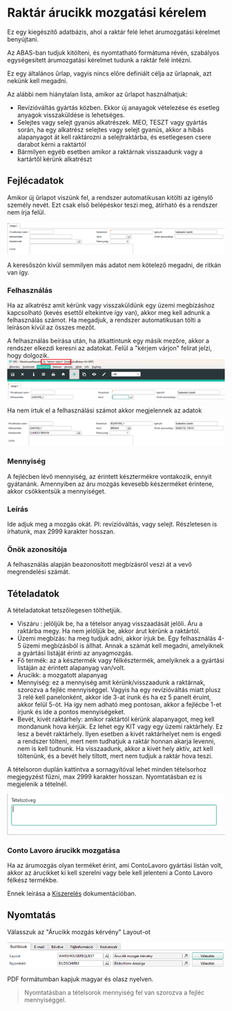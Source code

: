 # Raktár árucikk mozgatási kérelem

Ez egy kiegészítő adatbázis, ahol a raktár felé lehet árumozgatási kérelmet benyújtani.

Az ABAS-ban tudjuk kitölteni, és nyomtatható formátuma révén, szabályos egységesített árumozgatási kérelmet tudunk a raktár felé intézni.

Ez egy általános űrlap, vagyis nincs előre definiált célja az űrlapnak, azt nekünk kell megadni.

Az alábbi nem hiánytalan lista, amikor az űrlapot használhatjuk:

- Revízióváltás gyártás közben. Ekkor új anayagok vételezése és esetleg anyagok visszaküldése is lehetséges.
- Selejtes vagy selejt gyanús alkatrészek. MEO, TESZT vagy gyártás során, ha egy alkatrész selejtes vagy selejt gyanús, akkor a hibás alapanyagot át kell raktározni a selejtraktárba, és esetlegesen csere darabot kérni a raktártól
- Bármilyen egyéb esetben amikor a raktárnak visszaadunk vagy a kartártől kérünk alkatrészt

## Fejlécadatok

Amikor új űrlapot viszünk fel, a rendszer automatikusan kitölti az igénylő személy nevét. Ezt csak első belépéskor teszi meg, átírható és a rendszer nem írja felül.

![alt text](image-32.png)

A keresőszón kívül semmilyen más adatot nem kötelező megadni, de ritkán van így.

### Felhasználás

Ha az alkatrész amit kérünk vagy visszaküldünk egy üzemi megbízáshoz kapcsolható (kevés esettől eltekintve így van), akkor meg kell adnunk a felhasználás számot.
Ha megadjuk, a rendszer automatikusan tölti a leíráson kívül az összes mezőt.

A felhasználás beírása után, ha átkattintunk egy másik mezőre, akkor a rendszer elkezdi keresni az adatokat. Felül a "kérjem várjon" felirat jelzi, hogy dolgozik.
![alt text](image-33.png)

Ha nem írtuk el a felhasználási számot akkor megjelennek az adatok

![alt text](image-34.png)

### Mennyiség

A fejlécben lévő mennyiség, az érintett késztermékre vontakozik, ennyit gyátanánk. Amennyiben az áru mozgás kevesebb készerméket érintene, akkor csökkentsük a mennyiséget.

### Leírás

Ide adjuk meg a mozgás okát. Pl: revízióváltás, vagy selejt. Részletesen is írhatunk, max 2999 karakter hosszan.

### Önök azonosítója

A felhasználás alapján beazonosított megbízásról veszi át a vevő megrendelési számát.

## Tételadatok

A tételadatokat tetszőlegesen tölthetjük.

- Viszáru : jelöljük be, ha a tételsor anyag visszaadását jelöli. Áru a raktárba megy. Ha nem jelöljük be, akkor árut kérünk a raktártól.
- Üzemi megbízás: ha meg tudjuk adni, akkor írjuk be. Egy felhasználás 4-5 üzemi megbízásból is állhat. Annak a számát kell megadni, amelyiknek a gyártási listáját érinti az anyagmozgás.
- Fő termék: az a késztermék vagy félkésztermék, amelyiknek a a gyártási listáján az érintett alapanyag van/volt.
- Árucikk: a mozgatott alapanyag
- Mennyiség: ez a mennyiség amit kérünk/visszaadunk a raktárnak, szorozva a fejléc mennyiséggel. Vagyis ha egy revízióváltás miatt plusz 3 relé kell panelonként, akkor ide 3-at írunk és ha ez 5 panelt éruint, akkor felül 5-öt. Ha így nem adható meg pontosan, akkor a fejlécbe 1-et írjunk és ide a pontos mennyiségeket.
- Bevét, kivét raktárhely: amikor raktártól kérünk alapanyagot, meg kell mondanunk hova kérjük. Ez lehet egy KIT vagy egy üzemi raktárhely. Ez lesz a bevét raktárhely. Ilyen esetben a kivét raktárhelyet nem is engedi a rendszer tölteni, mert nem tudhatjuk a raktár honnan akarja levenni, nem is kell tudnunk. Ha visszaadunk, akkor a kivét hely aktív, azt kell töltenünk, és a bevét hely tiltott, mert nem tudjuk a raktár hova teszi.

A tételsoron duplán kattintva a sornagyítóval lehet minden tételsorhoz megjegyzést fűzni, max 2999 karakter hosszan. Nyomtatásban ez is megjelenik a tételnél.

![alt text](image-35.png)

### Conto Lavoro árucikk mozgatása

Ha az árumozgás olyan terméket érint, ami ContoLavoro gyártási listán volt, akkor az árucikket ki kell szerelni vagy bele kell jelenteni a Conto Lavoro félkész termékbe.

Ennek leírása a [Kiszerelés](kiszereles.md) dokumentációban.

## Nyomtatás

Válasszuk az "Árucikk mozgás kérvény" Layout-ot

![alt text](image-36.png)

PDF formátumban kapjuk magyar és olasz nyelven.

> Nyomtatásban a tételsorok mennyiség fel van szorozva a fejléc mennyiséggel. 

